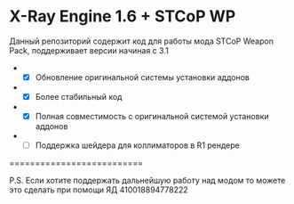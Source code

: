X-Ray Engine 1.6 + STCoP WP
==========================

Данный репозиторий содержит код для работы мода STCoP Weapon Pack, поддерживает версии начиная с 3.1
* - [x] Обновление оригинальной системы установки аддонов
* - [x] Более стабильный код
* - [x] Полная совместимость с оригинальной системой установки аддонов
* - [ ] Поддержка шейдера для коллиматоров в R1 рендере

==========================

P.S. Если хотите поддержать дальнейшую работу над модом то можете это сделать при помощи ЯД 410018894778222
